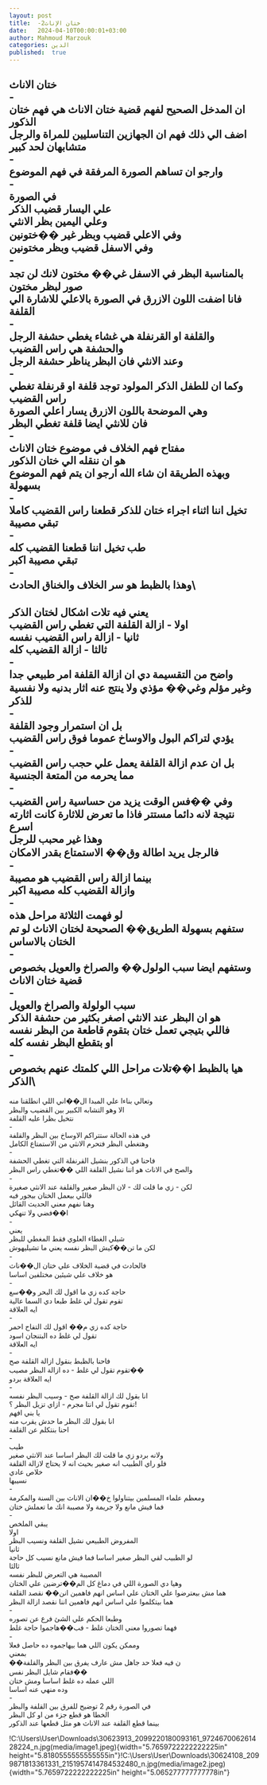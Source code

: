 ```yaml
---
layout: post
title:  -2ختان الإناث
date:   2024-04-10T00:00:01+03:00
author: Mahmoud Marzouk
categories: الدين
published:  true
---
```

ختان الاناث\
-\
ان المدخل الصحيح لفهم قضية ختان الاناث هي فهم ختان الذكور\
اضف الي ذلك فهم ان الجهازين التناسليين للمراة والرجل متشابهان لحد
كبير\
-\
وارجو ان تساهم الصورة المرفقة في فهم الموضوع\
-\
في الصورة\
علي اليسار قضيب الذكر\
وعلي اليمين بظر الانثي\
وفي الاعلي قضيب وبظر غير ��ختونين\
وفي الاسفل قضيب وبظر مختونين\
-\
بالمناسبة البظر في الاسفل غي�� مختون لانك لن تجد صور لبظر
مختون\
فانا اضفت اللون الازرق في الصورة بالاعلي للاشارة الي
القلفة\
-\
والقلفة او القرنفلة هي غشاء يغطي حشفة الرجل\
والحشفة هي راس القضيب\
وعند الانثي فان البظر يناظر حشفة الرجل\
-\
وكما ان للطفل الذكر المولود توجد قلفة او قرنفلة تغطي راس
القضيب\
وهي الموضحة باللون الازرق يسار اعلي الصورة\
فان للانثي ايضا قلفة تغطي البظر\
-\
مفتاح فهم الخلاف في موضوع ختان الاناث\
هو ان ننقله الي ختان الذكور\
وبهذه الطريقة ان شاء الله ارجو ان يتم فهم الموضوع بسهولة\
-\
تخيل اننا اثناء اجراء ختان للذكر قطعنا راس القضيب كاملا\
تبقي مصيبة\
-\
طب تخيل اننا قطعنا القضيب كله\
تبقي مصيبة اكبر\
-\
وهذا بالظبط هو سر الخلاف والخناق الحادث\
-

يعني فيه تلات اشكال لختان الذكر\
اولا - ازالة القلفة التي تغطي راس القضيب\
ثانيا - ازالة راس القضيب نفسه\
ثالثا - ازالة القضيب كله\
-\
واضح من التقسيمة دي ان ازالة القلفة امر طبيعي جدا\
وغير مؤلم وغي�� مؤذي ولا ينتج عنه اثار بدنيه ولا نفسية
للذكر\
-\
بل ان استمرار وجود القلفة\
يؤدي لتراكم البول والاوساخ عموما فوق راس القضيب\
-\
بل ان عدم ازالة القلفة يعمل علي حجب راس القضيب\
مما يحرمه من المتعة الجنسية\
-\
وفي ��فس الوقت يزيد من حساسية راس القضيب\
نتيجة لانه دائما مستتر فاذا ما تعرض للاثارة كانت اثارته
اسرع\
وهذا غير محبب للرجل\
فالرجل يريد اطالة وق�� الاستمتاع بقدر الامكان\
-\
بينما ازالة راس القضيب هو مصيبة\
وازالة القضيب كله مصيبة اكبر\
-\
لو فهمت الثلاثة مراحل هذه\
ستفهم بسهولة الطريق�� الصحيحة لختان الاناث لو تم الختان
بالاساس\
-\
وستفهم ايضا سبب الولول�� والصراخ والعويل بخصوص قضية ختان
الاناث\
-\
سبب الولولة والصراخ والعويل\
هو ان البظر عند الانثي اصغر بكثير من حشفة الذكر\
فاللي بتيجي تعمل ختان بتقوم قاطعة من البظر نفسه\
او بتقطع البظر نفسه كله\
-\
هيا بالظبط ا��تلات مراحل اللي كلمتك عنهم بخصوص الذكر\
-

وتعالي بناءا علي المبدا ال��اني اللي انطلقنا منه\
الا وهو التشابه الكبير بين القضيب والبظر\
نتخيل بظرا عليه القلفة\
-\
في هذه الحالة ستتراكم الاوساخ بين البظر والقلفة\
وهتغطي البظر فتحرم الانثي من الاستمتاع الكامل\
-\
فاحنا في الذكور بنشيل القرنفلة التي تغطي الحشفة\
والصح في الاناث هو اننا نشيل القلفة اللي ��تغطي راس البظر\
-\
لكن - زي ما قلت لك - لان البظر صغير والقلفة عند الانثي
صغيرة\
فاللي بيعمل الختان بيجور فيه\
وهنا نفهم معني الحديث القائل\
ا��فضي ولا تنهكي\
-\
يعني\
شيلي الغطاء العلوي فقط المغطي للبظر\
لكن ما تن��كيش البظر نفسه يعني ما تشيليهوش\
-\
فالحادث في قضية الخلاف علي ختان ال��ناث\
هو خلاف علي شيئين مختلفين اساسا\
-\
حاجة كده زي ما اقول لك البحر و��سع\
تقوم تقول لي غلط طبعا دي السما عالية\
ايه العلاقة\
-\
حاجة كده زي م�� اقول لك التفاح احمر\
تقول لي غلط ده البتنجان اسود\
ايه العلاقة\
-\
فاحنا بالظبط بنقول ازالة القلفة صح\
تقوم تقول لي غلط - ده ازالة البظر مصيب��\
ايه العلاقة بردو\
-\
انا بقول لك ازالة القلفة صح - وسيب البظر نفسه\
تقوم تقول لي انتا مجرم - ازاي تزيل البظر ؟!\
يا بني افهم\
انا بقول لك البظر ما حدش يقرب منه\
احنا بنتكلم عن القلفة\
-\
طيب\
ولانه بردو زي ما قلت لك البظر اساسا عند الانثي صغير\
فلو راي الطبيب انه صغير بحيث انه لا يحتاج لازالة القلفة\
خلاص عادي\
نسيبها\
-\
ومعظم علماء المسلمين بيتناولوا خ��ان الاناث بين السنة
والمكرمة\
فما فيش مانع ولا جريمة ولا مصيبة انك ما تعملش ختان\
-\
يبقي الملخص\
اولا\
المفروض الطبيعي نشيل القلفة ونسيب البظر\
ثانيا\
لو الطبيب لقي البظر صغير اساسا فما فيش مانع نسيب كل حاجة\
ثالثا\
المصيبة هي التعرض للبظر نفسه\
وهيا دي الصورة اللي في دماغ كل الم��ترضين علي الختان\
هما مش بيعترضوا علي الختان علي اساس انهم فاهمين انن�� نقصد
القلفة\
هما بيتكلموا علي اساس انهم فاهمين اننا نقصد ازالة البظر\
-\
وطبعا الحكم علي الشئ فرع عن تصوره\
فهما تصوروا معني الختان غلط - فب��هاجموا حاجة غلط\
-\
وممكن يكون اللي هما بيهاجموه ده حاصل فعلا\
بمعني\
��ن فيه فعلا حد جاهل مش عارف يفرق بين البظر والقلفة\
فقام شايل البظر نفس��\
اللي عمله ده غلط اساسا ومش ختان\
وده منهي عنه اساسا\
-\
في الصورة رقم 2 توضيح للفرق بين القلفة والبظر\
الخطا هو قطع جزء من او كل البظر\
بينما قطع القلفة عند الاناث هو مثل قطعها عند الذكور

!C:\\Users\\User\\Downloads\\30623913_2099220180093161_972467006261428224_n.jpg(media/image1.jpeg){width="5.7659722222222225in"
height="5.8180555555555555in"}!C:\\Users\\User\\Downloads\\30624108_2099871813361331_2151957414784532480_n.jpg(media/image2.jpeg){width="5.7659722222222225in"
height="5.065277777777778in"}
